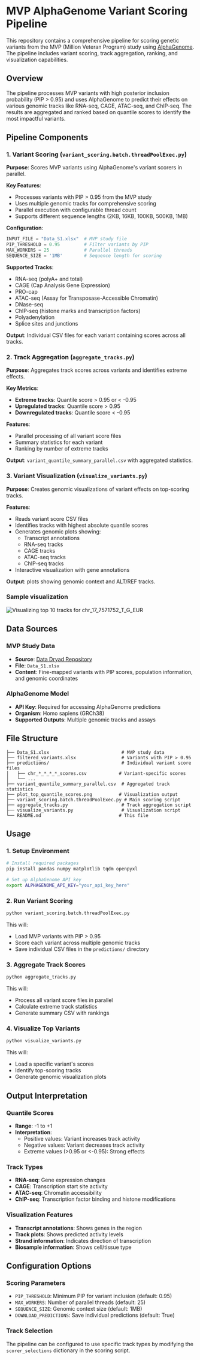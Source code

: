 # MVP AlphaGenome Variant Scoring Pipeline

This repository contains a comprehensive pipeline for scoring genetic variants from the MVP (Million Veteran Program) study using [AlphaGenome](https://github.com/google-deepmind/alphagenome/tree/main). The pipeline includes variant scoring, track aggregation, ranking, and visualization capabilities.

## Overview

The pipeline processes MVP variants with high posterior inclusion probability (PIP > 0.95) and uses AlphaGenome to predict their effects on various genomic tracks like RNA-seq, CAGE, ATAC-seq, and ChIP-seq. The results are aggregated and ranked based on quantile scores to identify the most impactful variants.

## Pipeline Components

### 1. Variant Scoring (`variant_scoring.batch.threadPoolExec.py`)

**Purpose**: Scores MVP variants using AlphaGenome's variant scorers in parallel.

**Key Features**:
- Processes variants with PIP > 0.95 from the MVP study
- Uses multiple genomic tracks for comprehensive scoring
- Parallel execution with configurable thread count
- Supports different sequence lengths (2KB, 16KB, 100KB, 500KB, 1MB)

**Configuration**:
```python
INPUT_FILE = "Data_S1.xlsx"  # MVP study file
PIP_THRESHOLD = 0.95         # Filter variants by PIP
MAX_WORKERS = 25             # Parallel threads
SEQUENCE_SIZE = '1MB'        # Sequence length for scoring
```

**Supported Tracks**:
- RNA-seq (polyA+ and total)
- CAGE (Cap Analysis Gene Expression)
- PRO-cap
- ATAC-seq (Assay for Transposase-Accessible Chromatin)
- DNase-seq
- ChIP-seq (histone marks and transcription factors)
- Polyadenylation
- Splice sites and junctions

**Output**: Individual CSV files for each variant containing scores across all tracks.

### 2. Track Aggregation (`aggregate_tracks.py`)

**Purpose**: Aggregates track scores across variants and identifies extreme effects.

**Key Metrics**:
- **Extreme tracks**: Quantile score > 0.95 or < -0.95
- **Upregulated tracks**: Quantile score > 0.95
- **Downregulated tracks**: Quantile score < -0.95

**Features**:
- Parallel processing of all variant score files
- Summary statistics for each variant
- Ranking by number of extreme tracks

**Output**: `variant_quantile_summary_parallel.csv` with aggregated statistics.

### 3. Variant Visualization (`visualize_variants.py`)

**Purpose**: Creates genomic visualizations of variant effects on top-scoring tracks.

**Features**:
- Reads variant score CSV files
- Identifies tracks with highest absolute quantile scores
- Generates genomic plots showing:
  - Transcript annotations
  - RNA-seq tracks
  - CAGE tracks
  - ATAC-seq tracks
  - ChIP-seq tracks
- Interactive visualization with gene annotations

**Output**: plots showing genomic context and ALT/REF tracks.

### Sample visualization
![Visualizing top 10 tracks for chr_17_7571752_T_G_EUR](Figs/zoom_5kb.png)


## Data Sources

### MVP Study Data
- **Source**: [Data Dryad Repository](https://datadryad.org/dataset/doi:10.5061/dryad.zgmsbcck4)
- **File**: `Data_S1.xlsx`
- **Content**: Fine-mapped variants with PIP scores, population information, and genomic coordinates

### AlphaGenome Model
- **API Key**: Required for accessing AlphaGenome predictions
- **Organism**: Homo sapiens (GRCh38)
- **Supported Outputs**: Multiple genomic tracks and assays

## File Structure

```
├── Data_S1.xlsx                           # MVP study data
├── filtered_variants.xlsx                 # Variants with PIP > 0.95
├── predictions/                           # Individual variant score files
│   ├── chr_*_*_*_*_scores.csv            # Variant-specific scores
│   └── ...
├── variant_quantile_summary_parallel.csv  # Aggregated track statistics
├── plot_top_quantile_scores.png          # Visualization output
├── variant_scoring.batch.threadPoolExec.py # Main scoring script
├── aggregate_tracks.py                    # Track aggregation script
├── visualize_variants.py                  # Visualization script
└── README.md                             # This file
```

## Usage

### 1. Setup Environment

```bash
# Install required packages
pip install pandas numpy matplotlib tqdm openpyxl

# Set up AlphaGenome API key
export ALPHAGENOME_API_KEY="your_api_key_here"
```

### 2. Run Variant Scoring

```bash
python variant_scoring.batch.threadPoolExec.py
```

This will:
- Load MVP variants with PIP > 0.95
- Score each variant across multiple genomic tracks
- Save individual CSV files in the `predictions/` directory

### 3. Aggregate Track Scores

```bash
python aggregate_tracks.py
```

This will:
- Process all variant score files in parallel
- Calculate extreme track statistics
- Generate summary CSV with rankings

### 4. Visualize Top Variants

```bash
python visualize_variants.py
```

This will:
- Load a specific variant's scores
- Identify top-scoring tracks
- Generate genomic visualization plots

## Output Interpretation

### Quantile Scores
- **Range**: -1 to +1
- **Interpretation**: 
  - Positive values: Variant increases track activity
  - Negative values: Variant decreases track activity
  - Extreme values (>0.95 or <-0.95): Strong effects

### Track Types
- **RNA-seq**: Gene expression changes
- **CAGE**: Transcription start site activity
- **ATAC-seq**: Chromatin accessibility
- **ChIP-seq**: Transcription factor binding and histone modifications

### Visualization Features
- **Transcript annotations**: Shows genes in the region
- **Track plots**: Shows predicted activity levels
- **Strand information**: Indicates direction of transcription
- **Biosample information**: Shows cell/tissue type

## Configuration Options

### Scoring Parameters
- `PIP_THRESHOLD`: Minimum PIP for variant inclusion (default: 0.95)
- `MAX_WORKERS`: Number of parallel threads (default: 25)
- `SEQUENCE_SIZE`: Genomic context size (default: 1MB)
- `DOWNLOAD_PREDICTIONS`: Save individual predictions (default: True)

### Track Selection
The pipeline can be configured to use specific track types by modifying the `scorer_selections` dictionary in the scoring script.

<!-- ## Dependencies

- **Python** 3.11
- **pandas**
- **numpy**
- **matplotlib**
- **tqdm**
- **openpyxl**
- **alphagenome** (requires API access) -->

<!-- ## Citation

If you use this pipeline, please cite:
- The MVP study: [MVP Citation]
- AlphaGenome: [AlphaGenome Citation]

## License

[Add your license information here]

## Contact

For questions or issues, please contact [your contact information]. -->
